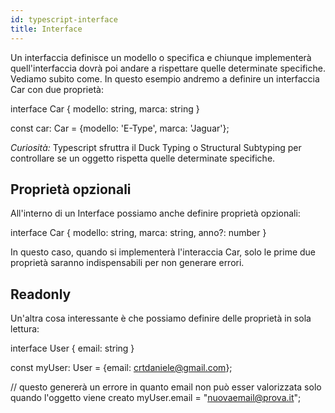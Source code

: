 ```yaml
---
id: typescript-interface
title: Interface
---
```


Un interfaccia definisce un modello o specifica e chiunque implementerà quell'interfaccia dovrà poi andare a rispettare quelle determinate specifiche. Vediamo subito come.
In questo esempio andremo a definire un interfaccia Car con due proprietà:

interface Car {
  modello: string,
  marca: string
}

const car: Car = {modello: 'E-Type', marca: 'Jaguar'};

<em>Curiosità:</em> Typescript sfruttra il Duck Typing o Structural Subtyping per controllare se un oggetto rispetta quelle determinate specifiche.

## Proprietà opzionali

All'interno di un Interface possiamo anche definire proprietà opzionali:

interface Car {
  modello: string,
  marca: string,
  anno?: number
}

In questo caso, quando si implementerà l'interaccia Car, solo le prime due proprietà saranno indispensabili per non generare errori.

## Readonly

Un'altra cosa interessante è che possiamo definire delle proprietà in sola lettura:

interface User {
  email: string
}

const myUser: User = {email: crtdaniele@gmail.com};

// questo genererà un errore in quanto email non può esser valorizzata solo quando l'oggetto viene creato
myUser.email = "nuovaemail@prova.it";
